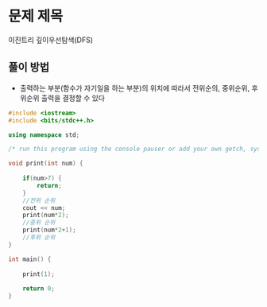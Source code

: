# 문제 제목
이진트리 깊이우선탐색(DFS)
## 풀이 방법
- 출력하는 부분(함수가 자기일을 하는 부분)의 위치에 따라서 전위순의, 중위순위, 후위순위 출력을 결정할 수 있다

```C++
#include <iostream>
#include <bits/stdc++.h>

using namespace std; 

/* run this program using the console pauser or add your own getch, system("pause") or input loop */

void print(int num) {
	
	if(num>7) {
		return;
	}
	//전위 순위
	cout << num; 
	print(num*2);
	//중위 순위 
	print(num*2+1);
	//후위 순위 
}

int main() {
	
	print(1);
	
	return 0;
}
```
